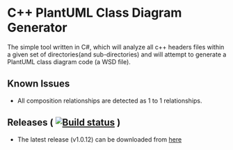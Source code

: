 # C++ PlantUML Class Diagram Generator

The simple tool written in C#, which will analyze all c++ headers files within a given set of directories(and sub-directories) and will attempt to generate a PlantUML class diagram code (a WSD file).


## Known Issues
* All composition relationships are detected as 1 to 1 relationships.

## Releases ( [![Build status](https://ci.appveyor.com/api/projects/status/pr1cgp7yokclxydy?svg=true)](https://ci.appveyor.com/project/sathukorale1379/c-plantuml-class-diagram-generator) )
* The latest release (v1.0.12) can be downloaded from [here](https://github.com/sathukorale/C-PlantUML-Class-Diagram-Generator/releases/download/1.0.12/PlantUMLCodeGeneratorGUI.exe)
